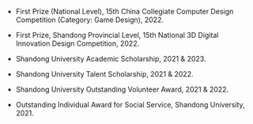 <!-- 
- Outstanding Graduate Award (CUMT), 2025.

- National Scholarship for Graduate Student, 2024.

- First-Prize Scholarship (CUMT), 2024.

- First-Prize Scholarship (CUMT), 2023.

- Freshman Scholarship (CUMT), 2022.

- Outstanding Graduation Project Award (Jiangsu Province), 2022.

- First-Prize Enterprise Scholarship (CUMT), 2020.

- First-Prize Scholarship (CUMT), 2019. -->

- First Prize (National Level), 15th China Collegiate Computer Design Competition (Category: Game Design), 2022.

- First Prize, Shandong Provincial Level, 15th National 3D Digital Innovation Design Competition, 2022.

- Shandong University Academic Scholarship, 2021 & 2023.

- Shandong University Talent Scholarship, 2021 & 2022.

- Shandong University Outstanding Volunteer Award, 2021 & 2022.

- Outstanding Individual Award for Social Service, Shandong University, 2021.
